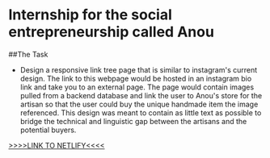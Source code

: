 # Internship for the social entrepreneurship called Anou
##The Task
- Design a responsive link tree page that is similar to instagram's current design. The link to this webpage would be hosted in an instagram bio link and take you to an external page. The page would contain images pulled from a backend database and link the user to Anou's store for the artisan so that the user could buy the unique handmade item the image referenced. This design was meant to contain as little text as possible to bridge the technical and linguistic gap between the artisans and the potential buyers.

<a href='https://anou-design-v2.netlify.app/' target='_blank'>>>>>LINK TO NETLIFY<<<<</a>
